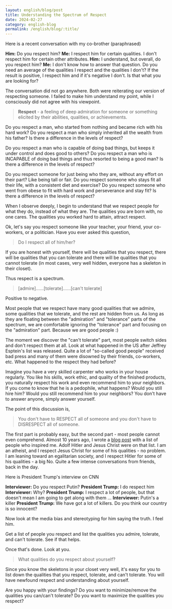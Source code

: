 ```yaml
---
layout: english/blog/post
title: Understanding the Spectrum of Respect
date: 2024-02-27
category: english-blog
permalink: /english/blog/:title/
---
```


Here is a recent conversation with my co-brother (paraphrased)

**Him:** Do you respect him?
**Me:** I respect him for certain qualities. I don't respect him for certain other attributes.
**Him:** I understand, but overall, do you respect him?
**Me:** I don't know how to answer that question. Do you need an average of the qualities I respect and the qualities I don't? If the result is positive, I respect him and if it's negative I don't. Is that what you are looking for?

The conversation did not go anywhere. Both were reiterating our version of respecting someone. I failed to make him understand my point, while I consciously did not agree with his viewpoint.

> **Respect** - a feeling of deep admiration for someone or something elicited by their abilities, qualities, or achievements.

Do you respect a man, who started from nothing and became rich with his hard work? Do you respect a man who simply inherited all the wealth from his father? Is there a difference in the levels of respect?

Do you respect a man who is capable of doing bad things, but keeps it under control and does good to others? Do you respect a man who is INCAPABLE of doing bad things and thus resorted to being a good man? Is there a difference in the levels of respect?

Do you respect someone for just being who they are, without any effort on their part? Like being tall or fair. Do you respect someone who stays fit all their life, with a consistent diet and exercise? Do you respect someone who went from obese to fit with hard work and perseverance and stay fit? Is there a difference in the levels of respect?

When I observe deeply, I begin to understand that we respect people for what they do, instead of what they are. The qualities you are born with, no one cares. The qualities you worked hard to attain, attract respect.

Ok, let's say you respect someone like your teacher, your friend, your co-workers, or a politician. Have you ever asked this question,

> Do I respect all of him/her?

If you are honest with yourself, there will be qualities that you respect, there will be qualities that you can tolerate and there will be qualities that you cannot tolerate (in most cases, very well hidden, everyone has a skeleton in their closet).

Thus respect is a spectrum.

> [admire]......[tolerate]......[can't tolerate]

Positive to negative.

Most people that we respect have many good qualities that we admire, some qualities that we tolerate, and the rest are hidden from us. As long as they are floating between the "admiration" and "tolerance" parts of the spectrum, we are comfortable ignoring the "tolerance" part and focusing on the "admiration" part. Because we are good people :)

The moment we discover the "can't tolerate" part, most people switch sides and don't respect them at all. Look at what happened in the US after Jeffrey Esptein's list was released. Quite a lot of "so-called good people" received bad press and many of them were disowned by their friends, co-workers, etc. What happened to the respect they had before?

Imagine you have a very skilled carpenter who works in your house regularly. You like his skills, work ethic, and quality of the finished products, you naturally respect his work and even recommend him to your neighbors. If you come to know that he is a pedophile, what happens? Would you still hire him? Would you still recommend him to your neighbors? You don't have to answer anyone, simply answer yourself.

The point of this discussion is,

> You don't have to RESPECT all of someone and you don't have to DISRESPECT all of someone.

The first part is probably easy, but the second part - most people cannot even comprehend. Almost 10 years ago, I wrote a [blog post]({{site.home}}/english/blog/what-inspires-you/) with a list of people who inspired me. Adolf Hitler and Jesus Christ were on that list. I am an atheist, and I respect Jesus Christ for some of his qualities - no problem. I am leaning toward an egalitarian society, and I respect Hitler for some of his qualities - a big No. Quite a few intense conversations from friends, back in the day.

Here is President Trump's interview on CNN

**Interviewer:** Do you respect Putin?
**President Trump:** I do respect him
**Interviewer:** Why?
**President Trump:** I respect a lot of people, but that doesn't mean I am going to get along with them ...
**Interviewer:** Putin's a killer
**President Trump:** We have got a lot of killers. Do you think our country is so innocent?

Now look at the media bias and stereotyping for him saying the truth. I feel him.

Get a list of people you respect and list the qualities you admire, tolerate, and can't tolerate. See if that helps.

Once that's done. Look at you.

> What qualities do you respect about yourself?

Since you know the skeletons in your closet very well, it's easy for you to list down the qualities that you respect, tolerate, and can't tolerate. You will have newfound respect and understanding about yourself.

Are you happy with your findings? Do you want to minimize/remove the qualities you can/can't tolerate? Do you want to maximize the qualities you respect?
